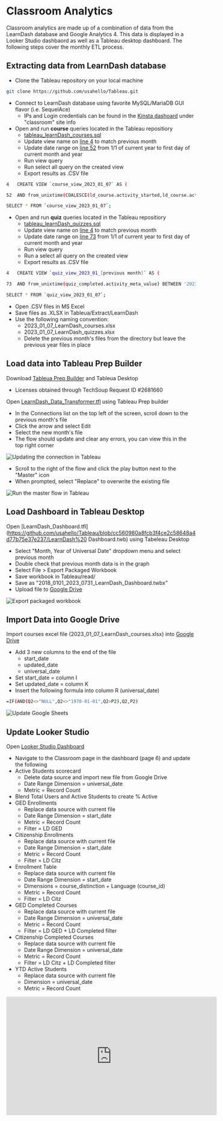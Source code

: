 # Classroom Analytics
Classroom analytics are made up of a combination of data from the LearnDash database and Google Analytics 4.  This data is displayed in a Looker Studio dashbaord as well as a Tableau desktop dashboard. The following steps cover the monthly ETL process.

## Extracting data from LearnDash database
- Clone the Tableau repository on your local machine
``` sh
git clone https://github.com/usahello/Tableau.git
```
- Connect to LearnDash database using favorite MySQL/MariaDB GUI flavor (i.e. SequelAce)
	- IPs and Login credentials can be found in the [Kinsta dashoard](https://my.kinsta.com/) under "classroom" site info
- Open and run **course** queries located in the Tableau repositiory
	- [tableau_learnDash_courses.sql](https://github.com/usahello/Tableau/blob/cc560980a8fcb3f4ce2c58648a4d77b75e37e237/tableau_learnDash_courses.sql)
	- Update view name on [line 4](https://github.com/usahello/Tableau/blob/cc560980a8fcb3f4ce2c58648a4d77b75e37e237/tableau_learnDash_courses.sql#L4) to match previous month
	- Update date range on [line 52](https://github.com/usahello/Tableau/blob/cc560980a8fcb3f4ce2c58648a4d77b75e37e237/tableau_learnDash_courses.sql#L52) from 1/1 of current year to first day of current month and year
	- Run view query
	- Run select all query on the created view
	- Export results as .CSV file
```sh
4	CREATE VIEW `course_view_2023_01_07` AS (

52	AND from_unixtime(COALESCE(ld_course.activity_started,ld_course.activity_updated)) BETWEEN '2023-01-01 00:00:00' AND '2023-08-01 00:00:00'
```
```sh
SELECT * FROM `course_view_2023_01_07`;
```
- Open and run **quiz** queries located in the Tableau repositiory
	- [tableau_learnDash_quizzes.sql](https://github.com/usahello/Tableau/blob/cc560980a8fcb3f4ce2c58648a4d77b75e37e237/tableau_learnDash_quizzes.sql#L73)
	- Update view name on [line 4](https://github.com/usahello/Tableau/blob/cc560980a8fcb3f4ce2c58648a4d77b75e37e237/tableau_learnDash_quizzes.sql#L4) to match previous month
	- Update date range on [line 73](https://github.com/usahello/Tableau/blob/cc560980a8fcb3f4ce2c58648a4d77b75e37e237/tableau_learnDash_quizzes.sql#L73) from 1/1 of current year to first day of current month and year
	- Run view query
	- Run a select all query on the created view
	- Export results as .CSV file
```sh
4	CREATE VIEW `quiz_view_2023_01_[previous month]` AS (

73	AND from_unixtime(quiz_completed.activity_meta_value) BETWEEN '2023-01-01 00:00:00' AND '2023-08-01 00:00:00'
```
```sh
SELECT * FROM `quiz_view_2023_01_07`;
```

- Open .CSV files in MS Excel
- Save files as .XLSX in Tableua/Extract/LearnDash
- Use the following naming convention: 
	- 2023_01_07_LearnDash_courses.xlsx
	- 2023_01_07_LearnDash_quizzes.xlsx
	- Delete the previous month's files from the directory but leave the previous year files in place

## Load data into Tableau Prep Builder

Download [Tableua Prep Builder](https://www.tableau.com/products/prep) and Tableua Desktop

- Licenses obtained through TechSoup Request ID #2681660

Open [LearnDash_Data_Transformer.tfl](https://github.com/usahello/Tableau/blob/cc560980a8fcb3f4ce2c58648a4d77b75e37e237/LearnDash_Data_Transformer.tfl) using Tableau Prep builder

- In the Connections list on the top left of the screen, scroll down to the previous month's file
- Click the arrow and select Edit
- Select the new month's file
- The flow should update and clear any errors, you can view this in the top right corner

![Updating the connection in Tableau](../img/Tableau_editConnection.gif)


- Scroll to the right of the flow and click the play button next to the "Master" icon
- When prompted, select "Replace" to overwrite the existing file

![Run the master flow in Tableau](../img/Tableau_runMaster.gif)

## Load Dashboard in Tableau Desktop

Open [LearnDash_Dashboard.tfl](https://github.com/usahello/Tableau/blob/cc560980a8fcb3f4ce2c58648a4d77b75e37e237/LearnDash%20
Dashboard.twb) using Tabeleau Desktop

- Select "Month, Year of Universal Date" dropdown menu and select previous month
- Double check that previous month data is in the graph
- Select File > Export Packaged Workbook
- Save workbook in Tableau/read/
- Save as "2018_0101_2023_0731_LearnDash_Dashboard.twbx"
- Upload file to [Google Drive](https://drive.google.com/drive/folders/1Txq1Lk1huRqMNsXVwcQuuX2LwgSZkB3H?usp=drive_link)


![Export packaged workbook](../img/Tableau_exportWorkbook.gif)

## Import Data into Google Drive

Import courses excel file (2023_01_07_LearnDash_courses.xlsx) into [Google Drive](https://drive.google.com/drive/folders/1Zjb3V6-xx3W9_QgWFocy4__kdpVKXE6_?usp=drive_link)

- Add 3 new columns to the end of the file
	- start_date
	- updated_date
	- universal_date
- Set start_date = column I
- Set updated_date = column K
- Insert the following formula into column R (universal_date)
```sh
=IF(AND(Q2<>"NULL",Q2<>"1970-01-01",Q2>P2),Q2,P2)
```
![Update Google Sheets](../img/Sheets_updateColumns.gif)

## Update Looker Studio

Open [Looker Studio Dashboard](https://lookerstudio.google.com/reporting/5b1695df-06f0-49a9-a207-cb0e1e2558df)

- Navigate to the Classroom page in the dashboard (page 6) and update the following
- Active Students scorecard
	- Delete data source and import new file from Google Drive
	- Date Range Dimension = universal_date
	- Metric = Record Count
- Blend Total Users and Active Students to create % Active 
- GED Enrollments
	- Replace data source with current file
	- Date Range Dimension = start_date
	- Metric = Record Count
	- Filter = LD GED
- Citizenship Enrollments
	- Replace data source with current file
	- Date Range Dimension = start_date
	- Metric = Record Count
	- Filter = LD Citz
- Enrollment Table
	- Replace data source with current file
	- Date Range Dimension = start_date
	- Dimensions = course_distinction + Language (course_id)
	- Metric = Record Count
	- Filter = LD Citz
- GED Completed Courses
	- Replace data source with current file
	- Date Range Dimension = universal_date
	- Metric = Record Count
	- Filter = LD GED + LD Completed filter
- Citizenship Completed Courses
	- Replace data source with current file
	- Date Range Dimension = universal_date
	- Metric = Record Count
	- Filter = LD Citz + LD Completed filter
- YTD Active Students
	- Replace data source with current file
	- Dimension = universal_date
	- Metric = Record Count

<iframe width="560" height="315" src="https://www.youtube.com/embed/-kmYZTFAJ2g" title="YouTube video player" frameborder="0" allow="accelerometer; autoplay; clipboard-write; encrypted-media; gyroscope; picture-in-picture; web-share" allowfullscreen></iframe>